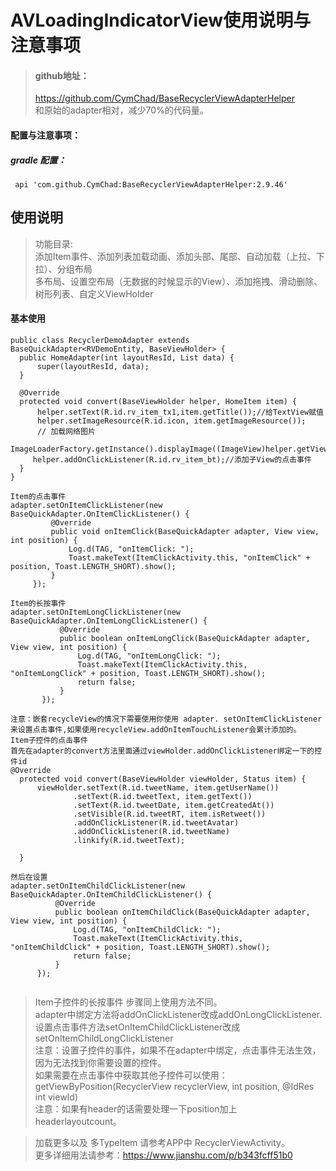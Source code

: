 # AVLoadingIndicatorView使用说明与注意事项
> #### github地址：
> https://github.com/CymChad/BaseRecyclerViewAdapterHelper   <br/>
和原始的adapter相对，减少70%的代码量。


#### 配置与注意事项：
##### gradle 配置：
  ```
   api 'com.github.CymChad:BaseRecyclerViewAdapterHelper:2.9.46'
  ```

## 使用说明  

> 功能目录:<br/>
> 添加Item事件、添加列表加载动画、添加头部、尾部、自动加载（上拉、下拉）、分组布局 <br/>  多布局、设置空布局（无数据的时候显示的View）、添加拖拽、滑动删除、树形列表、自定义ViewHolder
#### 基本使用   
  ```
public class RecyclerDemoAdapter extends BaseQuickAdapter<RVDemoEntity, BaseViewHolder> {
    public HomeAdapter(int layoutResId, List data) {
        super(layoutResId, data);
    }

    @Override
    protected void convert(BaseViewHolder helper, HomeItem item) {
        helper.setText(R.id.rv_item_tx1,item.getTitle());//给TextView赋值
        helper.setImageResource(R.id.icon, item.getImageResource());
        // 加载网络图片
       ImageLoaderFactory.getInstance().displayImage((ImageView)helper.getView(R.id.rv_item_image),item.getImage());
       helper.addOnClickListener(R.id.rv_item_bt);//添加子View的点击事件
    }     
}
  ```   
   ```
 Item的点击事件
adapter.setOnItemClickListener(new BaseQuickAdapter.OnItemClickListener() {
            @Override
            public void onItemClick(BaseQuickAdapter adapter, View view, int position) {
                Log.d(TAG, "onItemClick: ");
                Toast.makeText(ItemClickActivity.this, "onItemClick" + position, Toast.LENGTH_SHORT).show();
            }
        });
 
 ```
  
 ```
Item的长按事件
adapter.setOnItemLongClickListener(new BaseQuickAdapter.OnItemLongClickListener() {
            @Override
            public boolean onItemLongClick(BaseQuickAdapter adapter, View view, int position) {
                Log.d(TAG, "onItemLongClick: ");
                Toast.makeText(ItemClickActivity.this, "onItemLongClick" + position, Toast.LENGTH_SHORT).show();
                return false;
            }
        });
 
 ```
  ```
注意：嵌套recycleView的情况下需要使用你使用 adapter. setOnItemClickListener 来设置点击事件,如果使用recycleView.addOnItemTouchListener会累计添加的。
Item子控件的点击事件
首先在adapter的convert方法里面通过viewHolder.addOnClickListener绑定一下的控件id
 @Override
    protected void convert(BaseViewHolder viewHolder, Status item) {
        viewHolder.setText(R.id.tweetName, item.getUserName())
                .setText(R.id.tweetText, item.getText())
                .setText(R.id.tweetDate, item.getCreatedAt())
                .setVisible(R.id.tweetRT, item.isRetweet())
                .addOnClickListener(R.id.tweetAvatar)
                .addOnClickListener(R.id.tweetName)
                .linkify(R.id.tweetText);
       
    }

然后在设置
 adapter.setOnItemChildClickListener(new BaseQuickAdapter.OnItemChildClickListener() {
            @Override
            public boolean onItemChildClick(BaseQuickAdapter adapter, View view, int position) {
                Log.d(TAG, "onItemChildClick: ");
                Toast.makeText(ItemClickActivity.this, "onItemChildClick" + position, Toast.LENGTH_SHORT).show();
                return false;
            }
        });


 ```
>Item子控件的长按事件  步骤同上使用方法不同。<br/>
>adapter中绑定方法将addOnClickListener改成addOnLongClickListener.<br/>
>设置点击事件方法setOnItemChildClickListener改成setOnItemChildLongClickListener<br/>
>注意：设置子控件的事件，如果不在adapter中绑定，点击事件无法生效，因为无法找到你需要设置的控件。<br/>
>如果需要在点击事件中获取其他子控件可以使用：<br/>
>getViewByPosition(RecyclerView recyclerView, int position, @IdRes int viewId) <br/>
>注意：如果有header的话需要处理一下position加上 headerlayoutcount。<br/>
  
 >加载更多以及 多TypeItem 请参考APP中 RecyclerViewActivity。<br/>
更多详细用法请参考：https://www.jianshu.com/p/b343fcff51b0

